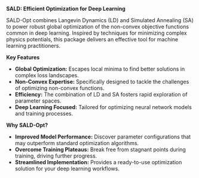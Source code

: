 **SALD: Efficient Optimization for Deep Learning**

SALD-Opt combines Langevin Dynamics (LD) and Simulated Annealing (SA) to power robust global optimization of the non-convex objective functions common in deep learning. Inspired by techniques for minimizing complex physics potentials, this package delivers an effective tool for machine learning practitioners.

**Key Features**

* **Global Optimization:** Escapes local minima to find better solutions in complex loss landscapes.
* **Non-Convex Expertise:** Specifically designed to tackle the challenges of optimizing non-convex functions.
* **Efficiency:** The combination of LD and SA fosters rapid exploration of parameter spaces.
* **Deep Learning Focused:**  Tailored for optimizing  neural network models and training processes.

**Why SALD-Opt?**

* **Improved Model Performance:**  Discover parameter configurations that may outperform  standard optimization algorithms. 
* **Overcome Training Plateaus:** Break free from stagnant points during training, driving further progress.
* **Streamlined Implementation:** Provides a ready-to-use optimization solution for your deep learning workflows.

